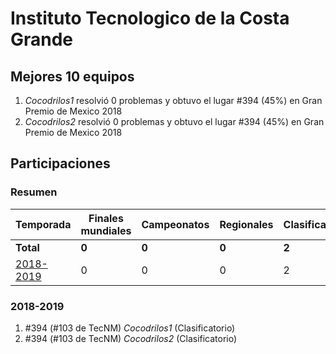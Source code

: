 # Instituto Tecnologico de la Costa Grande

## Mejores 10 equipos

1. _Cocodrilos1_ resolvió 0 problemas y obtuvo el lugar #394 (45%) en Gran Premio de Mexico 2018
1. _Cocodrilos2_ resolvió 0 problemas y obtuvo el lugar #394 (45%) en Gran Premio de Mexico 2018

## Participaciones

### Resumen

| Temporada | Finales mundiales | Campeonatos | Regionales | Clasificatorios | Equipos |
| --- | --- | --- | --- | --- | --- |
| **Total** | **0** | **0** | **0** | **2** | **2** |
| [2018-2019](#2018-2019) | 0 | 0 | 0 | 2 | 2 |

### 2018-2019

1. #394 (#103 de TecNM) _Cocodrilos1_ (Clasificatorio)
1. #394 (#103 de TecNM) _Cocodrilos2_ (Clasificatorio)



